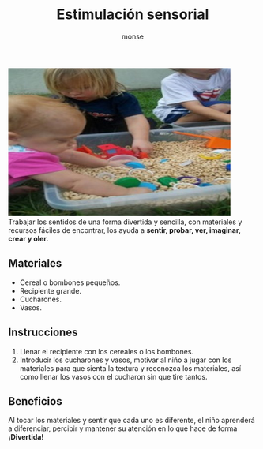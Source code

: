 ﻿---
layout: post
title:  "Estimulación sensorial"
tags: [corporal]
categories: [bebes, actividad]
author: monse
image: /assets/posts/2020-06-01-cereales.jpeg
hidden: true
---
![Actividad con cereales](/assets/posts/2020-06-01-cereales.jpeg)<br/>
Trabajar los sentidos de una forma divertida y sencilla, con materiales y recursos fáciles de encontrar, los ayuda a **sentir, probar, ver, imaginar, crear y oler.** 

## Materiales 
- Cereal o bombones pequeños.
- Recipiente grande.
- Cucharones.
- Vasos.

## Instrucciones 
1. Llenar el recipiente con los cereales o los bombones.
2. Introducir los cucharones y vasos, motivar al niño a jugar con los materiales para que sienta la textura y reconozca los materiales, así como llenar los vasos con el cucharon sin que tire tantos. 

## Beneficios 
Al tocar los materiales y sentir que cada uno es diferente, el niño aprenderá a diferenciar, percibir y mantener su atención en lo que hace de forma **¡Divertida!**